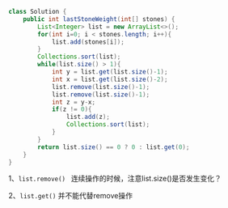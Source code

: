 ```java
class Solution {
    public int lastStoneWeight(int[] stones) {
        List<Integer> list = new ArrayList<>();
        for(int i=0; i < stones.length; i++){
            list.add(stones[i]);
        }
        Collections.sort(list);
        while(list.size() > 1){
            int y = list.get(list.size()-1);
            int x = list.get(list.size()-2);
            list.remove(list.size()-1);
            list.remove(list.size()-1);
            int z = y-x;
            if(z != 0){
                list.add(z);
                Collections.sort(list);
            }
        }
        return list.size() == 0 ? 0 : list.get(0);
    }
}
```

1、`list.remove() ` 连续操作的时候，注意list.size()是否发生变化？

2、`list.get()` 并不能代替remove操作













































